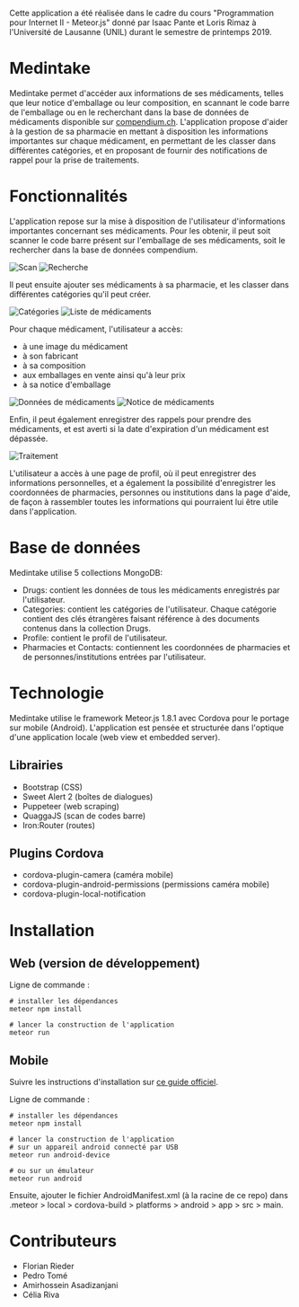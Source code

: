 Cette application a été réalisée dans le cadre du cours "Programmation pour Internet II - Meteor.js" donné par Isaac Pante et Loris Rimaz à l'Université de Lausanne (UNIL) durant le semestre de printemps 2019.

# Medintake
Medintake permet d'accéder aux informations de ses médicaments, telles que leur notice d'emballage ou leur composition, en scannant le code barre de l'emballage ou en le recherchant dans la base de données de médicaments disponible sur [compendium.ch](https://www.compendium.ch). L'application propose d'aider à la gestion de sa pharmacie en mettant à disposition les informations importantes sur chaque médicament, en permettant de les classer dans différentes catégories, et en proposant de fournir des notifications de rappel pour la prise de traitements.

# Fonctionnalités
L'application repose sur la mise à disposition de l'utilisateur d'informations importantes concernant ses médicaments. Pour les obtenir, il peut soit scanner le code barre présent sur l'emballage de ses médicaments, soit le rechercher dans la base de données compendium.

![Scan](https://raw.githubusercontent.com/Sergenti/meteorapp/master/screenshots/scan.png "Scan")
![Recherche](https://raw.githubusercontent.com/Sergenti/meteorapp/master/screenshots/search.png "Recherche")

Il peut ensuite ajouter ses médicaments à sa pharmacie, et les classer dans différentes catégories qu'il peut créer.

![Catégories](https://raw.githubusercontent.com/Sergenti/meteorapp/master/screenshots/categories.png "Catégories")
![Liste de médicaments](https://raw.githubusercontent.com/Sergenti/meteorapp/master/screenshots/list.png "Liste de médicaments")

Pour chaque médicament, l'utilisateur a accès:
* à une image du médicament
* à son fabricant
* à sa composition
* aux emballages en vente ainsi qu'à leur prix
* à sa notice d'emballage

![Données de médicaments](https://raw.githubusercontent.com/Sergenti/meteorapp/master/screenshots/details.png "Données de médicaments")
![Notice de médicaments](https://raw.githubusercontent.com/Sergenti/meteorapp/master/screenshots/notice.png "Notice de médicaments")

Enfin, il peut également enregistrer des rappels pour prendre des médicaments, et est averti si la date d'expiration d'un médicament est dépassée.

![Traitement](https://raw.githubusercontent.com/Sergenti/meteorapp/master/screenshots/traitement.png "Traitement")

L'utilisateur a accès à une page de profil, où il peut enregistrer des informations personnelles, et a également la possibilité d'enregistrer les coordonnées de pharmacies, personnes ou institutions dans la page d'aide, de façon à rassembler toutes les informations qui pourraient lui être utile dans l'application.

# Base de données
Medintake utilise 5 collections MongoDB:
* Drugs: contient les données de tous les médicaments enregistrés par l'utilisateur.
* Categories: contient les catégories de l'utilisateur. Chaque catégorie contient des clés étrangères faisant référence à des documents contenus dans la collection Drugs.
* Profile: contient le profil de l'utilisateur.
* Pharmacies et Contacts: contiennent les coordonnées de pharmacies et de personnes/institutions entrées par l'utilisateur.

# Technologie
Medintake utilise le framework Meteor.js 1.8.1 avec Cordova pour le portage sur mobile (Android). L'application est pensée et structurée dans l'optique d'une application locale (web view et embedded server).

## Librairies
- Bootstrap (CSS)
- Sweet Alert 2 (boîtes de dialogues)
- Puppeteer (web scraping)
- QuaggaJS (scan de codes barre)
- Iron:Router (routes)

## Plugins Cordova
- cordova-plugin-camera (caméra mobile)
- cordova-plugin-android-permissions (permissions caméra mobile)
- cordova-plugin-local-notification

# Installation
## Web (version de développement)
Ligne de commande :
```
# installer les dépendances
meteor npm install

# lancer la construction de l'application
meteor run
```
## Mobile
Suivre les instructions d'installation sur [ce guide officiel](https://guide.meteor.com/mobile.html#installing-prerequisites-android).

Ligne de commande :
```
# installer les dépendances
meteor npm install

# lancer la construction de l'application
# sur un appareil android connecté par USB
meteor run android-device

# ou sur un émulateur
meteor run android
```
Ensuite, ajouter le fichier AndroidManifest.xml (à la racine de ce repo) dans .meteor > local > cordova-build > platforms > android > app > src > main.

# Contributeurs
- Florian Rieder
- Pedro Tomé
- Amirhossein	Asadizanjani
- Célia Riva